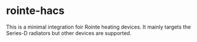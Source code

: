 # rointe-hacs

This is a minimal integration foir Rointe heating devices. It mainly targets the Series-D radiators but other devices 
are supported.

